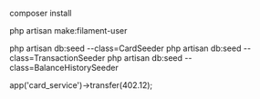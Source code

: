 composer install



php artisan make:filament-user

php artisan db:seed --class=CardSeeder
php artisan db:seed --class=TransactionSeeder
php artisan db:seed --class=BalanceHistorySeeder

app('card_service')->transfer(402.12);